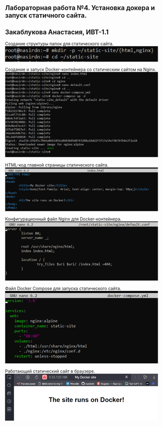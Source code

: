 ## Лабораторная работа №4. Установка докера и запуск статичного сайта.
## Закаблукова Анастасия, ИВТ-1.1
 
 Создание структуры папок для статического сайта.  
![](image_report/pic1.png)
 
Создание и запуск Docker-контейнера со статическим сайтом на Nginx.  
![](image_report/pic2.png)
 
HTML-код главной страницы статического сайта.  
![](image_report/pic3.png)  

Конфигурационный файл Nginx для Docker-контейнера.  
![](image_report/pic4.png)  

Файл Docker Compose для запуска статического сайта.  
![](image_report/pic5.png)

Работающий статический сайт в браузере.  
![](image_report/pic6.png)